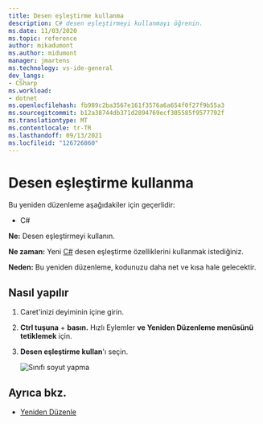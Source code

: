 ```yaml
---
title: Desen eşleştirme kullanma
description: C# desen eşleştirmeyi kullanmayı öğrenin.
ms.date: 11/03/2020
ms.topic: reference
author: mikadumont
ms.author: midumont
manager: jmartens
ms.technology: vs-ide-general
dev_langs:
- CSharp
ms.workload:
- dotnet
ms.openlocfilehash: fb989c2ba3567e161f3576a6a654f0f27f9b55a3
ms.sourcegitcommit: b12a38744db371d2894769ecf305585f9577792f
ms.translationtype: MT
ms.contentlocale: tr-TR
ms.lasthandoff: 09/13/2021
ms.locfileid: "126726860"
---
```

# <a name="use-pattern-matching"></a>Desen eşleştirme kullanma

Bu yeniden düzenleme aşağıdakiler için geçerlidir:

- C#

**Ne:** Desen eşleştirmeyi kullanın.

**Ne zaman:** Yeni [C#](/dotnet/csharp/whats-new/csharp-9#pattern-matching-enhancements) desen eşleştirme özelliklerini kullanmak istediğiniz.

**Neden:** Bu yeniden düzenleme, kodunuzu daha net ve kısa hale gelecektir.

## <a name="how-to"></a>Nasıl yapılır

1. Caret'inizi deyiminin içine girin.

2. **Ctrl tuşuna** + **basın.** Hızlı Eylemler **ve Yeniden Düzenleme menüsünü tetiklemek** için.

3. **Desen eşleştirme kullan**'ı seçin.

    ![Sınıfı soyut yapma](media/use-pattern-matching-not-syntax.png)

## <a name="see-also"></a>Ayrıca bkz.

- [Yeniden Düzenle](../refactoring-in-visual-studio.md)
